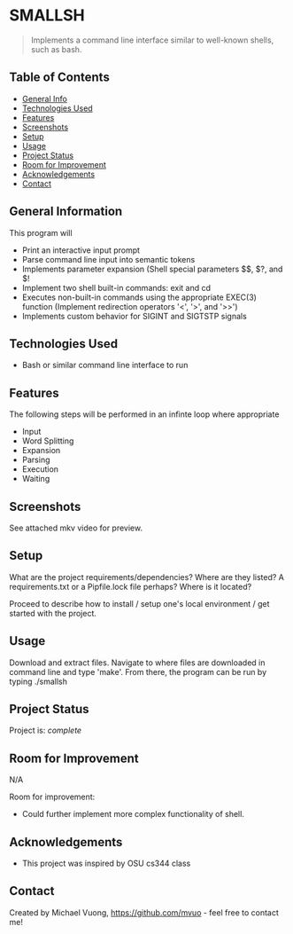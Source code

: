 # SMALLSH
> Implements a command line interface similar to well-known shells, such as bash.


## Table of Contents
* [General Info](#general-information)
* [Technologies Used](#technologies-used)
* [Features](#features)
* [Screenshots](#screenshots)
* [Setup](#setup)
* [Usage](#usage)
* [Project Status](#project-status)
* [Room for Improvement](#room-for-improvement)
* [Acknowledgements](#acknowledgements)
* [Contact](#contact)
<!-- * [License](#license) -->


## General Information
This program will
- Print an interactive input prompt
- Parse command line input into semantic tokens
- Implements parameter expansion (Shell special parameters $$, $?, and $!
- Implement two shell built-in commands: exit and cd
- Executes non-built-in commands using the appropriate EXEC(3) function (Implement redirection operators '<', '>', and '>>')
- Implements custom behavior for SIGINT and SIGTSTP signals



## Technologies Used
- Bash or similar command line interface to run


## Features
The following steps will be performed in an infinte loop where appropriate
- Input
- Word Splitting
- Expansion
- Parsing
- Execution
- Waiting


## Screenshots
See attached mkv video for preview.


## Setup
What are the project requirements/dependencies? Where are they listed? A requirements.txt or a Pipfile.lock file perhaps? Where is it located?

Proceed to describe how to install / setup one's local environment / get started with the project.


## Usage
Download and extract files. Navigate to where files are downloaded in command line and type 'make'. From there, the program can be run by typing ./smallsh


## Project Status
Project is: _complete_ 


## Room for Improvement
N/A

Room for improvement:
- Could further implement more complex functionality of shell.

## Acknowledgements
- This project was inspired by OSU cs344 class



## Contact
Created by Michael Vuong, https://github.com/mvuo - feel free to contact me!


